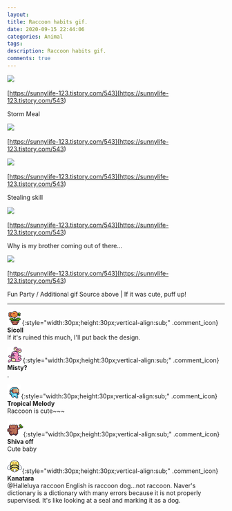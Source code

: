 ```yaml
---
layout: 
title: Raccoon habits gif.
date: 2020-09-15 22:44:06
categories: Animal
tags: 
description: Raccoon habits gif.
comments: true
---
```


![](https://blog.kakaocdn.net/dn/boz5ht/btqIdr9fVva/IEUuKvK5qVblJswiqAetfK/img.gif)

[https://sunnylife-123.tistory.com/543](<https://sunnylife-123.tistory.com/543>)

Storm Meal

![](https://blog.kakaocdn.net/dn/sRyCW/btqH3CkiRfR/vgV6LWjAm8ZHHvgonI52zk/img.gif)

[https://sunnylife-123.tistory.com/543](<https://sunnylife-123.tistory.com/543>)

![](https://blog.kakaocdn.net/dn/vWoKp/btqH7b7lycb/oYxoqcVLARBhgLGFgJfql1/img.gif)

[https://sunnylife-123.tistory.com/543](<https://sunnylife-123.tistory.com/543>)

Stealing skill

![](https://blog.kakaocdn.net/dn/1l4GZ/btqIkuxj4D3/AZt1NVKj4eTWUy28e0IONk/img.gif)

[https://sunnylife-123.tistory.com/543](<https://sunnylife-123.tistory.com/543>)

Why is my brother coming out of there...

![](https://blog.kakaocdn.net/dn/blQHeu/btqIasOblPs/o5v1oJ7pg5v8k7E7KvQ8K0/img.gif)

[https://sunnylife-123.tistory.com/543](<https://sunnylife-123.tistory.com/543>)

Fun Party / Additional gif Source above | If it was cute, puff up!

* * *

![comment](/assets/character/plant.png){:style="width:30px;height:30px;vertical-align:sub;" .comment_icon} **Sicoll**  
If it's ruined this much, I'll put back the design.   
  
![comment](/assets/character/bunny.png){:style="width:30px;height:30px;vertical-align:sub;" .comment_icon} **Misty?**  
.   
  
![comment](/assets/character/goggle.png){:style="width:30px;height:30px;vertical-align:sub;" .comment_icon} **Tropical Melody**  
Raccoon is cute~~~   
  
![comment](/assets/character/trunk.png){:style="width:30px;height:30px;vertical-align:sub;" .comment_icon} **Shiva off**  
Cute baby   
  
![comment](/assets/character/bee.png){:style="width:30px;height:30px;vertical-align:sub;" .comment_icon} **Kanatara**  
@Halleluya raccoon English is raccoon dog...not raccoon. Naver's dictionary is a dictionary with many errors because it is not properly supervised. It's like looking at a seal and marking it as a dog.  
  

